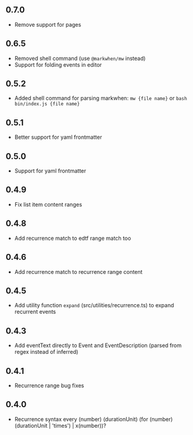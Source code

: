 ## 0.7.0
- Remove support for pages

## 0.6.5
- Removed shell command (use `@markwhen/mw` instead)
- Support for folding events in editor

## 0.5.2
- Added shell command for parsing markwhen: `mw {file name}` or `bash bin/index.js {file name}`

## 0.5.1
- Better support for yaml frontmatter

## 0.5.0

- Support for yaml frontmatter

## 0.4.9

- Fix list item content ranges

## 0.4.8

- Add recurrence match to edtf range match too

## 0.4.6 

- Add recurrence match to recurrence range content

## 0.4.5

- Add utility function `expand` (src/utilities/recurrence.ts) to expand recurrent events

## 0.4.3

- Add eventText directly to Event and EventDescription (parsed from regex instead of inferred)

## 0.4.1

- Recurrence range bug fixes

## 0.4.0

- Recurrence syntax
every (number) (durationUnit) (for (number) (durationUnit | 'times') | x(number))?